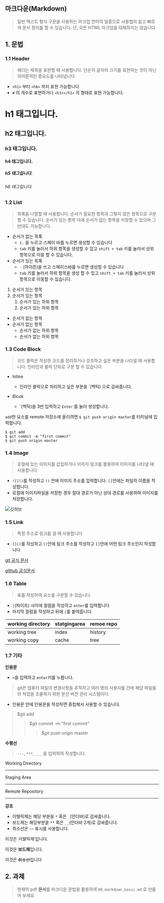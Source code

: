 ## 마크다운(Markdown)

>일반 텍스트 형식 구문을 사용하는 마크업 언어의 일종으로 사용법이 쉽고 빠르게 문서 정리를 할 수 있습니다. 단, 모든 HTML 마크업을 대체하지는 않습니다.



## 1. 문법

### 1.1 Header

> 헤더는 제목을 표현할 때 사용합니다. 단순히 글자의 크기를 표현하는 것이 아닌 의미론적인 중요도를 나타냅니다

- `<h1>` 부터 `<h6>` 까지 표현 가능합니다
- `#` 의 개수로 표현하거나 `<h1></h1>` 의 형태로 표현 가능합니다.



# h1 태그입니다.

## h2 태그입니다.

### h3 태그입니다.

#### h4 태그입니다.

##### h5 태그입니다.

###### h6 태그입니다.



### 1.2 List

> 목록을 나열할 때 사용합니다. 순서가 필요한 항목과 그렇지 않은 항목으로 구분할 수 있습니다. 순서가 있는 항목 아래 순서가 없는 항목을 지정할 수 있으며 그 반대도 가능합니다.

- 순서가 없는 목록
  - `1.` 을 누르고 스페이 바를 누르면 생성할 수 있습니다
  - `tab` 키를 눌러서 하위 항목을 생성할 수 있고 `shift + tab` 키를 눌러서 상위 항목으로 이동 할 수 있습니다.
- 순서가 있는 목록
  - `-` (하이픈)을 쓰고 스페이스바를 누르면 생성할 수 있습니다
  - `tab` 키를 눌러서 하위 항목을 생성 할 수 있고 `shift + tab` 키를 눌러서 상위 항목으로 이동할 수 있습니다.

1. 순서가 있는 항목
2. 순서가 있는 항목
   1. 순서가 있는 하위 항목
   2. 순서가 있는 하위 항목



- 순서가 없는 항목
- 순서가 없는 항목
  - 순서가 없는 하위 항목
  - 순서가 없는 하위 항목



### 1.3 Code Block

> 코드 블럭은 작성한 코드를 정리하거나 강조하고 싶은 부분을 나타낼 때 사용합니다. 인라인과 블럭 단위로 구분 할 수 있습니다.

- Inline
  - 인라인 블럭으로 처리하고 싶은 부분을 `(백틱) 으로 감싸줍니다.

- Blcok
  -  \`(백틱)을 3번 입력하고   `Enter` 를 눌러 생성합니다.  



`add`한 요소를 remote 저장소에 올리려면 `$ git push origin master`를 터미널에 입력합니다.

```shell
$ git add
$ git commit -m "first commit"
$ git push origin master
```



### 1.4 Image

> 로컬에 있는 이미지를 삽입하거나 이미지 링크를 활용하여 이미지를 나타낼 때 사용합니다

- `![]()`를 작성하고 `()` 안에 이미지 주소를 입력합니다. `[]`안에는 파일의 이름을 작성합니다.
- 로컬에 이미지파일을 저장한 경우 절대 경로가 아닌 상대 경로를 사용하여 이미지를 저장합니다.

![깃허브](https://miro.medium.com/max/1366/1*mtsk3fQ_BRemFidhkel3dA.png)

### 1.5 Link

> 특정 주소로 링크를 걸 때 사용합니다

- `[]()`를 작성하고 `()`안에 링크 주소를 작성하고 `[]`안에 어떤 링크 주소인지 작성합니다



[git 공식 문서](https://git-scm.com/)

[github 공식문서](https://github.com/)



### 1.6 Table

> 표를 작성하여 요소를 구분할 수 있습니다.

- `|`(파이프) 사이에 컬럼을 작성하고 `enter`를 입력합니다
- 마지막 컬럼을 작성하고 뒤에 `|`를 붙여줍니다.



| working directory | statgingarea | remoe repo |
| ----------------- | ------------ | ---------- |
| working tree      | index        | history    |
| working copy      | cache        | tree       |



### 1.7 기타

<b>인용문</b>

- `>`을 입력하고 `enter`키를 누릅니다.

> git은 컴퓨터 파일의 변경사항을 추적하고 여러 명의 사용자들 간에 해당 파일들의 작업을 조율하기 위한 분산 버전 관리 시스템이다.

- 인용문 안에 인용문을 작성하면 중첩해서 사용할 수 있습니다.

> $git add
>
> > $git commit -m "first commit"
> >
> > > $git push origin master



<b> 수평선 </b>

> `---`, `***`, `___` 을 입력하여 작성합니다.

Working Directory

---

Staging Area

***

Remote Repository

___



<b> 강조 </b>

- 이텔릭체는 해당 부분을 `*` 혹은 `_`(언더바)로 감싸줍니다.
- 보드체는 해당부분을 `**` 혹은 `__`(언더바 2개)로 감싸줍니다.
- 취소선은 `~~` 표시를 사용합니다.

이것은 *이텔릭체* 입니다.

이것은 **보드체**입니다.

이것은 ~~취소선~~입니다



## 2. 과제

> 현재의 pdf **문서**를 마크다운 문법을 활용하여 `00_markdown_basic.md` 로 만들어 보세요









